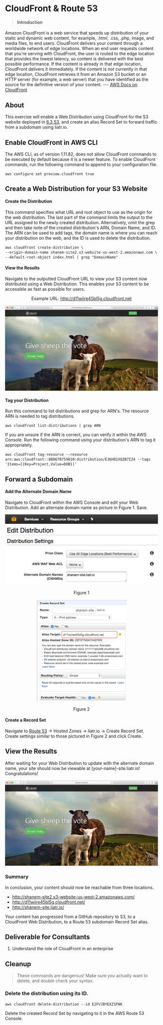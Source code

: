 # CloudFront & Route 53

> #### **Introduction**
Amazon CloudFront is a web service that speeds up distribution of your static and dynamic web content, for example, .html, .css, .php, image, and media files, to end users. CloudFront delivers your content through a worldwide network of edge locations. When an end user requests content that you're serving with CloudFront, the user is routed to the edge location that provides the lowest latency, so content is delivered with the best possible performance. If the content is already in that edge location, CloudFront delivers it immediately. If the content is not currently in that edge location, CloudFront retrieves it from an Amazon S3 bucket or an HTTP server (for example, a web server) that you have identified as the source for the definitive version of your content.
 --- [AWS Docs on CloudFront](https://docs.aws.amazon.com/cloudfront/index.html#lang/en_us)


## About
This exercise will enable a Web Distribution using CloudFront for the S3 website deployed in [6.3 S3](https://devops-bootcamp.liatr.io/#/6/6.3-s3), and create an alias Record Set to forward traffic from a subdomain using liatr.io.

## Enable CloudFront in AWS CLI

The AWS CLI, as of version 1.11.82, does not allow CloudFront commands to be executed by default because it is a newer feature. To enable CloudFront commands, run the following command to append to your configuration file.

```
aws configure set preview.cloudfront true
```

## Create a Web Distribution for your S3 Website
#### Create the Distribution

This command specifies what URL and root object to use as the origin for the web distribution. The last part of the command limits the output to the URL assigned to the newly created distribution. Alternatively, omit the grep and then take note of the created distribution's ARN, Domain Name, and ID. The ARN can be used to add tags, the domain name is where you can reach your distribution on the web, and the ID is used to delete the distribution.

```
aws cloudfront create-distribution \
--origin-domain-name shanem-site2.s3-website-us-west-2.amazonaws.com \
--default-root-object index.html | grep "DomainName"
```

#### View the Results
Navigate to the outputted CloudFront URL to view your S3 content now distributed using a Web Distribution. This enables your S3 content to be accessible as fast as possible for users.

<center>

  Example URL: http://d11wiire45bl5g.cloudfront.net

  ![](../img/sheeps3.png)

</center>

#### Tag your Distribution

Run this command to list distributions and grep for ARN's. The resource ARN is needed to tag distributions.

```
aws cloudfront list-distributions | grep ARN
```

If you are unsure if the ARN is correct, you can verify it within the AWS Console. Run the following command using your distribution's ARN to tag it appropriately.

```
aws cloudfront tag-resource --resource arn:aws:cloudfront::880678759810:distribution/E36HO1XQZB7IZ4 --tags 'Items=[{Key=Project,Value=DOB}]'
```

## Forward a Subdomain

#### Add the Alternate Domain Name

Navigate to CloudFront within the AWS Console and edit your Web Distribution. Add an alternate domain name as picture in Figure 1. Save.

<center>

  ![](../img/editd.png)

  Figure 1

  ![](../img/createrec.png)

  Figure 2

</center>

#### Create a Record Set

Navigate to [Route 53](https://console.aws.amazon.com/route53/) → Hosted Zones → liatr.io → Create Record Set. Create settings similar to those pictured in Figure 2 and click Create.

## View the Results

After waiting for your Web Distribution to update with the alternate domain name, your site should now be viewable at [your-name]-site.liatr.io! Congratulations!

<center>

  ![](../img/viewtheresults.png)

</center>

### Summary

In conclusion, your content should now be reachable from three locations.

 - http://shanem-site2.s3-website-us-west-2.amazonaws.com/
 - http://d11wiire45bl5g.cloudfront.net/
 - http://shanem-site.liatr.io/

Your content has progressed from a GitHub repository to S3, to a CloudFront Web Distribution, to a Route 53 subdomain Record Set alias.

## Deliverable for Consultants

1. Understand the role of CloudFront in an enterprise

## Cleanup

>These commands are dangerous! Make sure you actually want to delete, and double check your syntax.

### Delete the distribution using its ID.
```
aws cloudfront delete-distribution --id E2FVJBYEXZ1PAK
```
Delete the created Record Set by navigating to it in the AWS Route 53 Console.



